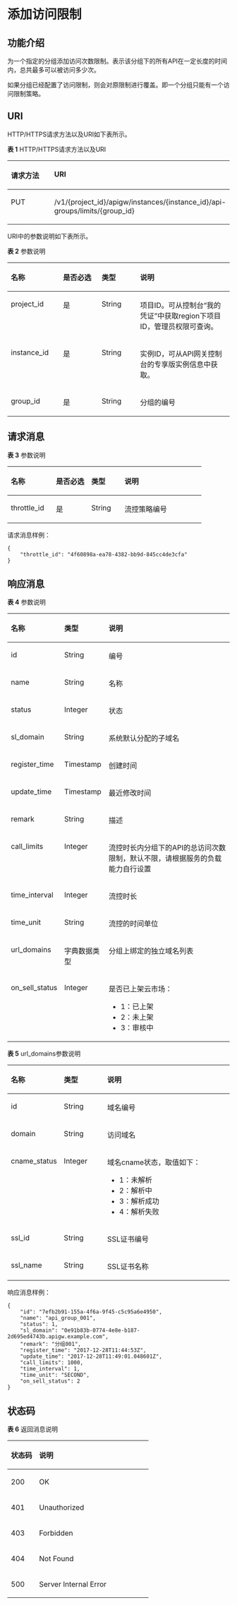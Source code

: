 # 添加访问限制<a name="apig-phapi-180713019"></a>

## 功能介绍<a name="section1811951"></a>

为一个指定的分组添加访问次数限制。表示该分组下的所有API在一定长度的时间内，总共最多可以被访问多少次。

如果分组已经配置了访问限制，则会对原限制进行覆盖。即一个分组只能有一个访问限制策略。

## URI<a name="section16307567"></a>

HTTP/HTTPS请求方法以及URI如下表所示。

**表 1**  HTTP/HTTPS请求方法以及URI

<a name="table28148912"></a>
<table><thead align="left"><tr id="row48099459"><th class="cellrowborder" valign="top" width="20%" id="mcps1.2.3.1.1"><p id="p3742139"><a name="p3742139"></a><a name="p3742139"></a>请求方法</p>
</th>
<th class="cellrowborder" valign="top" width="80%" id="mcps1.2.3.1.2"><p id="p34677827"><a name="p34677827"></a><a name="p34677827"></a>URI</p>
</th>
</tr>
</thead>
<tbody><tr id="row57440579"><td class="cellrowborder" valign="top" width="20%" headers="mcps1.2.3.1.1 "><p id="p22175332"><a name="p22175332"></a><a name="p22175332"></a>PUT</p>
</td>
<td class="cellrowborder" valign="top" width="80%" headers="mcps1.2.3.1.2 "><p id="p51371469"><a name="p51371469"></a><a name="p51371469"></a>/v1/{project_id}/apigw/instances/{instance_id}/api-groups/limits/{group_id}</p>
</td>
</tr>
</tbody>
</table>

URI中的参数说明如下表所示。

**表 2**  参数说明

<a name="table339495"></a>
<table><thead align="left"><tr id="row19182484"><th class="cellrowborder" valign="top" width="23.46765323467653%" id="mcps1.2.5.1.1"><p id="p10277368"><a name="p10277368"></a><a name="p10277368"></a>名称</p>
</th>
<th class="cellrowborder" valign="top" width="17.348265173482652%" id="mcps1.2.5.1.2"><p id="p27160509"><a name="p27160509"></a><a name="p27160509"></a>是否必选</p>
</th>
<th class="cellrowborder" valign="top" width="17.348265173482652%" id="mcps1.2.5.1.3"><p id="p52517643"><a name="p52517643"></a><a name="p52517643"></a>类型</p>
</th>
<th class="cellrowborder" valign="top" width="41.835816418358164%" id="mcps1.2.5.1.4"><p id="p26070665"><a name="p26070665"></a><a name="p26070665"></a>说明</p>
</th>
</tr>
</thead>
<tbody><tr id="row1271519891415"><td class="cellrowborder" valign="top" width="23.46765323467653%" headers="mcps1.2.5.1.1 "><p id="p55878963"><a name="p55878963"></a><a name="p55878963"></a>project_id</p>
</td>
<td class="cellrowborder" valign="top" width="17.348265173482652%" headers="mcps1.2.5.1.2 "><p id="p29902160"><a name="p29902160"></a><a name="p29902160"></a>是</p>
</td>
<td class="cellrowborder" valign="top" width="17.348265173482652%" headers="mcps1.2.5.1.3 "><p id="p6155914"><a name="p6155914"></a><a name="p6155914"></a>String</p>
</td>
<td class="cellrowborder" valign="top" width="41.835816418358164%" headers="mcps1.2.5.1.4 "><p id="p28867016"><a name="p28867016"></a><a name="p28867016"></a>项目ID。可从控制台“我的凭证”中获取region下项目ID，管理员权限可查询。</p>
</td>
</tr>
<tr id="row12366118101413"><td class="cellrowborder" valign="top" width="23.46765323467653%" headers="mcps1.2.5.1.1 "><p id="p1780913159538"><a name="p1780913159538"></a><a name="p1780913159538"></a>instance_id</p>
</td>
<td class="cellrowborder" valign="top" width="17.348265173482652%" headers="mcps1.2.5.1.2 "><p id="p9809215115310"><a name="p9809215115310"></a><a name="p9809215115310"></a>是</p>
</td>
<td class="cellrowborder" valign="top" width="17.348265173482652%" headers="mcps1.2.5.1.3 "><p id="p1280914152538"><a name="p1280914152538"></a><a name="p1280914152538"></a>String</p>
</td>
<td class="cellrowborder" valign="top" width="41.835816418358164%" headers="mcps1.2.5.1.4 "><p id="p1880914157537"><a name="p1880914157537"></a><a name="p1880914157537"></a>实例ID，可从API网关控制台的专享版实例信息中获取。</p>
</td>
</tr>
<tr id="row31349087"><td class="cellrowborder" valign="top" width="23.46765323467653%" headers="mcps1.2.5.1.1 "><p id="p56248118"><a name="p56248118"></a><a name="p56248118"></a>group_id</p>
</td>
<td class="cellrowborder" valign="top" width="17.348265173482652%" headers="mcps1.2.5.1.2 "><p id="p59803701"><a name="p59803701"></a><a name="p59803701"></a>是</p>
</td>
<td class="cellrowborder" valign="top" width="17.348265173482652%" headers="mcps1.2.5.1.3 "><p id="p12261637"><a name="p12261637"></a><a name="p12261637"></a>String</p>
</td>
<td class="cellrowborder" valign="top" width="41.835816418358164%" headers="mcps1.2.5.1.4 "><p id="p53668558"><a name="p53668558"></a><a name="p53668558"></a>分组的编号</p>
</td>
</tr>
</tbody>
</table>

## 请求消息<a name="section12550381"></a>

**表 3**  参数说明

<a name="table52185911"></a>
<table><thead align="left"><tr id="row39179711"><th class="cellrowborder" valign="top" width="23.232323232323232%" id="mcps1.2.5.1.1"><p id="p19440035"><a name="p19440035"></a><a name="p19440035"></a>名称</p>
</th>
<th class="cellrowborder" valign="top" width="18.18181818181818%" id="mcps1.2.5.1.2"><p id="p31138966"><a name="p31138966"></a><a name="p31138966"></a>是否必选</p>
</th>
<th class="cellrowborder" valign="top" width="17.17171717171717%" id="mcps1.2.5.1.3"><p id="p39228355"><a name="p39228355"></a><a name="p39228355"></a>类型</p>
</th>
<th class="cellrowborder" valign="top" width="41.41414141414141%" id="mcps1.2.5.1.4"><p id="p23380176"><a name="p23380176"></a><a name="p23380176"></a>说明</p>
</th>
</tr>
</thead>
<tbody><tr id="row14746085"><td class="cellrowborder" valign="top" width="23.232323232323232%" headers="mcps1.2.5.1.1 "><p id="p53582251"><a name="p53582251"></a><a name="p53582251"></a>throttle_id</p>
</td>
<td class="cellrowborder" valign="top" width="18.18181818181818%" headers="mcps1.2.5.1.2 "><p id="p45195081"><a name="p45195081"></a><a name="p45195081"></a>是</p>
</td>
<td class="cellrowborder" valign="top" width="17.17171717171717%" headers="mcps1.2.5.1.3 "><p id="p36922984"><a name="p36922984"></a><a name="p36922984"></a>String</p>
</td>
<td class="cellrowborder" valign="top" width="41.41414141414141%" headers="mcps1.2.5.1.4 "><p id="p37971760"><a name="p37971760"></a><a name="p37971760"></a>流控策略编号</p>
</td>
</tr>
</tbody>
</table>

请求消息样例：

```
{
	"throttle_id": "4f60898a-ea78-4382-bb9d-845cc4de3cfa"
}
```

## 响应消息<a name="section9947951"></a>

**表 4**  参数说明

<a name="table42890953"></a>
<table><thead align="left"><tr id="row10227739"><th class="cellrowborder" valign="top" width="20%" id="mcps1.2.4.1.1"><p id="p23140568"><a name="p23140568"></a><a name="p23140568"></a>名称</p>
</th>
<th class="cellrowborder" valign="top" width="20%" id="mcps1.2.4.1.2"><p id="p62446709"><a name="p62446709"></a><a name="p62446709"></a>类型</p>
</th>
<th class="cellrowborder" valign="top" width="60%" id="mcps1.2.4.1.3"><p id="p25018650"><a name="p25018650"></a><a name="p25018650"></a>说明</p>
</th>
</tr>
</thead>
<tbody><tr id="row13244784"><td class="cellrowborder" valign="top" width="20%" headers="mcps1.2.4.1.1 "><p id="p66194590"><a name="p66194590"></a><a name="p66194590"></a>id</p>
</td>
<td class="cellrowborder" valign="top" width="20%" headers="mcps1.2.4.1.2 "><p id="p60161613"><a name="p60161613"></a><a name="p60161613"></a>String</p>
</td>
<td class="cellrowborder" valign="top" width="60%" headers="mcps1.2.4.1.3 "><p id="p41252517"><a name="p41252517"></a><a name="p41252517"></a>编号</p>
</td>
</tr>
<tr id="row35728335"><td class="cellrowborder" valign="top" width="20%" headers="mcps1.2.4.1.1 "><p id="p8314038"><a name="p8314038"></a><a name="p8314038"></a>name</p>
</td>
<td class="cellrowborder" valign="top" width="20%" headers="mcps1.2.4.1.2 "><p id="p2348506"><a name="p2348506"></a><a name="p2348506"></a>String</p>
</td>
<td class="cellrowborder" valign="top" width="60%" headers="mcps1.2.4.1.3 "><p id="p56011298"><a name="p56011298"></a><a name="p56011298"></a>名称</p>
</td>
</tr>
<tr id="row34339639"><td class="cellrowborder" valign="top" width="20%" headers="mcps1.2.4.1.1 "><p id="p30047409"><a name="p30047409"></a><a name="p30047409"></a>status</p>
</td>
<td class="cellrowborder" valign="top" width="20%" headers="mcps1.2.4.1.2 "><p id="p17921092"><a name="p17921092"></a><a name="p17921092"></a>Integer</p>
</td>
<td class="cellrowborder" valign="top" width="60%" headers="mcps1.2.4.1.3 "><p id="p42322327"><a name="p42322327"></a><a name="p42322327"></a>状态</p>
</td>
</tr>
<tr id="row45356624"><td class="cellrowborder" valign="top" width="20%" headers="mcps1.2.4.1.1 "><p id="p50007910"><a name="p50007910"></a><a name="p50007910"></a>sl_domain</p>
</td>
<td class="cellrowborder" valign="top" width="20%" headers="mcps1.2.4.1.2 "><p id="p24108946"><a name="p24108946"></a><a name="p24108946"></a>String</p>
</td>
<td class="cellrowborder" valign="top" width="60%" headers="mcps1.2.4.1.3 "><p id="p6667577"><a name="p6667577"></a><a name="p6667577"></a>系统默认分配的子域名</p>
</td>
</tr>
<tr id="row60008199"><td class="cellrowborder" valign="top" width="20%" headers="mcps1.2.4.1.1 "><p id="p28825973"><a name="p28825973"></a><a name="p28825973"></a>register_time</p>
</td>
<td class="cellrowborder" valign="top" width="20%" headers="mcps1.2.4.1.2 "><p id="p53202451"><a name="p53202451"></a><a name="p53202451"></a>Timestamp</p>
</td>
<td class="cellrowborder" valign="top" width="60%" headers="mcps1.2.4.1.3 "><p id="p14431241"><a name="p14431241"></a><a name="p14431241"></a>创建时间</p>
</td>
</tr>
<tr id="row62772309"><td class="cellrowborder" valign="top" width="20%" headers="mcps1.2.4.1.1 "><p id="p51392259"><a name="p51392259"></a><a name="p51392259"></a>update_time</p>
</td>
<td class="cellrowborder" valign="top" width="20%" headers="mcps1.2.4.1.2 "><p id="p2023454"><a name="p2023454"></a><a name="p2023454"></a>Timestamp</p>
</td>
<td class="cellrowborder" valign="top" width="60%" headers="mcps1.2.4.1.3 "><p id="p29682061"><a name="p29682061"></a><a name="p29682061"></a>最近修改时间</p>
</td>
</tr>
<tr id="row65811960"><td class="cellrowborder" valign="top" width="20%" headers="mcps1.2.4.1.1 "><p id="p29168513"><a name="p29168513"></a><a name="p29168513"></a>remark</p>
</td>
<td class="cellrowborder" valign="top" width="20%" headers="mcps1.2.4.1.2 "><p id="p13839314"><a name="p13839314"></a><a name="p13839314"></a>String</p>
</td>
<td class="cellrowborder" valign="top" width="60%" headers="mcps1.2.4.1.3 "><p id="p47242644"><a name="p47242644"></a><a name="p47242644"></a>描述</p>
</td>
</tr>
<tr id="row22530614"><td class="cellrowborder" valign="top" width="20%" headers="mcps1.2.4.1.1 "><p id="p13040484"><a name="p13040484"></a><a name="p13040484"></a>call_limits</p>
</td>
<td class="cellrowborder" valign="top" width="20%" headers="mcps1.2.4.1.2 "><p id="p49646294"><a name="p49646294"></a><a name="p49646294"></a>Integer</p>
</td>
<td class="cellrowborder" valign="top" width="60%" headers="mcps1.2.4.1.3 "><p id="p61926901"><a name="p61926901"></a><a name="p61926901"></a>流控时长内分组下的API的总访问次数限制，默认不限，请根据服务的负载能力自行设置</p>
</td>
</tr>
<tr id="row20471200"><td class="cellrowborder" valign="top" width="20%" headers="mcps1.2.4.1.1 "><p id="p47554541"><a name="p47554541"></a><a name="p47554541"></a>time_interval</p>
</td>
<td class="cellrowborder" valign="top" width="20%" headers="mcps1.2.4.1.2 "><p id="p26712602"><a name="p26712602"></a><a name="p26712602"></a>Integer</p>
</td>
<td class="cellrowborder" valign="top" width="60%" headers="mcps1.2.4.1.3 "><p id="p16237135"><a name="p16237135"></a><a name="p16237135"></a>流控时长</p>
</td>
</tr>
<tr id="row11916493"><td class="cellrowborder" valign="top" width="20%" headers="mcps1.2.4.1.1 "><p id="p25711842"><a name="p25711842"></a><a name="p25711842"></a>time_unit</p>
</td>
<td class="cellrowborder" valign="top" width="20%" headers="mcps1.2.4.1.2 "><p id="p2284435"><a name="p2284435"></a><a name="p2284435"></a>String</p>
</td>
<td class="cellrowborder" valign="top" width="60%" headers="mcps1.2.4.1.3 "><p id="p50821578"><a name="p50821578"></a><a name="p50821578"></a>流控的时间单位</p>
</td>
</tr>
<tr id="row54741018"><td class="cellrowborder" valign="top" width="20%" headers="mcps1.2.4.1.1 "><p id="p4837458"><a name="p4837458"></a><a name="p4837458"></a>url_domains</p>
</td>
<td class="cellrowborder" valign="top" width="20%" headers="mcps1.2.4.1.2 "><p id="p56289794"><a name="p56289794"></a><a name="p56289794"></a>字典数据类型</p>
</td>
<td class="cellrowborder" valign="top" width="60%" headers="mcps1.2.4.1.3 "><p id="p63179475"><a name="p63179475"></a><a name="p63179475"></a>分组上绑定的独立域名列表</p>
</td>
</tr>
<tr id="row31744367"><td class="cellrowborder" valign="top" width="20%" headers="mcps1.2.4.1.1 "><p id="p21156948"><a name="p21156948"></a><a name="p21156948"></a>on_sell_status</p>
</td>
<td class="cellrowborder" valign="top" width="20%" headers="mcps1.2.4.1.2 "><p id="p35991213"><a name="p35991213"></a><a name="p35991213"></a>Integer</p>
</td>
<td class="cellrowborder" valign="top" width="60%" headers="mcps1.2.4.1.3 "><p id="p29607139"><a name="p29607139"></a><a name="p29607139"></a>是否已上架云市场：</p>
<a name="ul65137660"></a><a name="ul65137660"></a><ul id="ul65137660"><li>1：已上架</li><li>2：未上架</li><li>3：审核中</li></ul>
</td>
</tr>
</tbody>
</table>

**表 5**  url\_domains参数说明

<a name="table18942243"></a>
<table><thead align="left"><tr id="row42719483"><th class="cellrowborder" valign="top" width="20%" id="mcps1.2.4.1.1"><p id="p37726104"><a name="p37726104"></a><a name="p37726104"></a>名称</p>
</th>
<th class="cellrowborder" valign="top" width="20%" id="mcps1.2.4.1.2"><p id="p35915602"><a name="p35915602"></a><a name="p35915602"></a>类型</p>
</th>
<th class="cellrowborder" valign="top" width="60%" id="mcps1.2.4.1.3"><p id="p23482640"><a name="p23482640"></a><a name="p23482640"></a>说明</p>
</th>
</tr>
</thead>
<tbody><tr id="row23045691"><td class="cellrowborder" valign="top" width="20%" headers="mcps1.2.4.1.1 "><p id="p54761658"><a name="p54761658"></a><a name="p54761658"></a>id</p>
</td>
<td class="cellrowborder" valign="top" width="20%" headers="mcps1.2.4.1.2 "><p id="p6509302"><a name="p6509302"></a><a name="p6509302"></a>String</p>
</td>
<td class="cellrowborder" valign="top" width="60%" headers="mcps1.2.4.1.3 "><p id="p57491414"><a name="p57491414"></a><a name="p57491414"></a>域名编号</p>
</td>
</tr>
<tr id="row47660679"><td class="cellrowborder" valign="top" width="20%" headers="mcps1.2.4.1.1 "><p id="p35309785"><a name="p35309785"></a><a name="p35309785"></a>domain</p>
</td>
<td class="cellrowborder" valign="top" width="20%" headers="mcps1.2.4.1.2 "><p id="p41520323"><a name="p41520323"></a><a name="p41520323"></a>String</p>
</td>
<td class="cellrowborder" valign="top" width="60%" headers="mcps1.2.4.1.3 "><p id="p7703022"><a name="p7703022"></a><a name="p7703022"></a>访问域名</p>
</td>
</tr>
<tr id="row2218339"><td class="cellrowborder" valign="top" width="20%" headers="mcps1.2.4.1.1 "><p id="p45467794"><a name="p45467794"></a><a name="p45467794"></a>cname_status</p>
</td>
<td class="cellrowborder" valign="top" width="20%" headers="mcps1.2.4.1.2 "><p id="p59012693"><a name="p59012693"></a><a name="p59012693"></a>Integer</p>
</td>
<td class="cellrowborder" valign="top" width="60%" headers="mcps1.2.4.1.3 "><p id="p15298837"><a name="p15298837"></a><a name="p15298837"></a>域名cname状态，取值如下：</p>
<a name="ul3471807"></a><a name="ul3471807"></a><ul id="ul3471807"><li>1：未解析</li><li>2：解析中</li><li>3：解析成功</li><li>4：解析失败</li></ul>
</td>
</tr>
<tr id="row56276687"><td class="cellrowborder" valign="top" width="20%" headers="mcps1.2.4.1.1 "><p id="p62117776"><a name="p62117776"></a><a name="p62117776"></a>ssl_id</p>
</td>
<td class="cellrowborder" valign="top" width="20%" headers="mcps1.2.4.1.2 "><p id="p65483991"><a name="p65483991"></a><a name="p65483991"></a>String</p>
</td>
<td class="cellrowborder" valign="top" width="60%" headers="mcps1.2.4.1.3 "><p id="p2603017"><a name="p2603017"></a><a name="p2603017"></a>SSL证书编号</p>
</td>
</tr>
<tr id="row1496722615318"><td class="cellrowborder" valign="top" width="20%" headers="mcps1.2.4.1.1 "><p id="p6967202612315"><a name="p6967202612315"></a><a name="p6967202612315"></a>ssl_name</p>
</td>
<td class="cellrowborder" valign="top" width="20%" headers="mcps1.2.4.1.2 "><p id="p1196742615314"><a name="p1196742615314"></a><a name="p1196742615314"></a>String</p>
</td>
<td class="cellrowborder" valign="top" width="60%" headers="mcps1.2.4.1.3 "><p id="p1696715267315"><a name="p1696715267315"></a><a name="p1696715267315"></a>SSL证书名称</p>
</td>
</tr>
</tbody>
</table>

响应消息样例：

```
{
	"id": "7efb2b91-155a-4f6a-9f45-c5c95a6e4950",
	"name": "api_group_001",
	"status": 1,
	"sl_domain": "0e91b83b-0774-4e8e-b187-2d695ed4743b.apigw.example.com",
	"remark": "分组001",
	"register_time": "2017-12-28T11:44:53Z",
	"update_time": "2017-12-28T11:49:01.048601Z",
	"call_limits": 1000,
	"time_interval": 1,
	"time_unit": "SECOND",
	"on_sell_status": 2
}
```

## 状态码<a name="section45844570"></a>

**表 6**  返回消息说明

<a name="table47751305"></a>
<table><thead align="left"><tr id="row20809683"><th class="cellrowborder" valign="top" width="20%" id="mcps1.2.3.1.1"><p id="p7862761"><a name="p7862761"></a><a name="p7862761"></a>状态码</p>
</th>
<th class="cellrowborder" valign="top" width="80%" id="mcps1.2.3.1.2"><p id="p32903875"><a name="p32903875"></a><a name="p32903875"></a>说明</p>
</th>
</tr>
</thead>
<tbody><tr id="row47968201"><td class="cellrowborder" valign="top" width="20%" headers="mcps1.2.3.1.1 "><p id="p60219109"><a name="p60219109"></a><a name="p60219109"></a>200</p>
</td>
<td class="cellrowborder" valign="top" width="80%" headers="mcps1.2.3.1.2 "><p id="p50988816"><a name="p50988816"></a><a name="p50988816"></a>OK</p>
</td>
</tr>
<tr id="row10533474"><td class="cellrowborder" valign="top" width="20%" headers="mcps1.2.3.1.1 "><p id="p47905088"><a name="p47905088"></a><a name="p47905088"></a>401</p>
</td>
<td class="cellrowborder" valign="top" width="80%" headers="mcps1.2.3.1.2 "><p id="p57736101441"><a name="p57736101441"></a><a name="p57736101441"></a>Unauthorized</p>
</td>
</tr>
<tr id="row26199998"><td class="cellrowborder" valign="top" width="20%" headers="mcps1.2.3.1.1 "><p id="p41825112"><a name="p41825112"></a><a name="p41825112"></a>403</p>
</td>
<td class="cellrowborder" valign="top" width="80%" headers="mcps1.2.3.1.2 "><p id="p13949586"><a name="p13949586"></a><a name="p13949586"></a>Forbidden</p>
</td>
</tr>
<tr id="row23082666"><td class="cellrowborder" valign="top" width="20%" headers="mcps1.2.3.1.1 "><p id="p57756682"><a name="p57756682"></a><a name="p57756682"></a>404</p>
</td>
<td class="cellrowborder" valign="top" width="80%" headers="mcps1.2.3.1.2 "><p id="p47779683"><a name="p47779683"></a><a name="p47779683"></a>Not Found</p>
</td>
</tr>
<tr id="row27363964"><td class="cellrowborder" valign="top" width="20%" headers="mcps1.2.3.1.1 "><p id="p1888572"><a name="p1888572"></a><a name="p1888572"></a>500</p>
</td>
<td class="cellrowborder" valign="top" width="80%" headers="mcps1.2.3.1.2 "><p id="p18756616"><a name="p18756616"></a><a name="p18756616"></a>Server Internal Error</p>
</td>
</tr>
</tbody>
</table>

